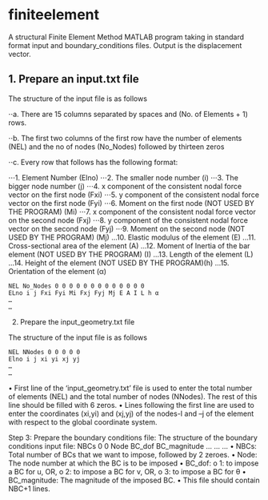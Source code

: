 # finiteelement

A structural Finite Element Method MATLAB program taking in standard format input and boundary_conditions files. Output is the displacement vector.

## 1. Prepare an input.txt file

The structure of the input file is as follows

⋅⋅a. There are 15 columns separated by spaces and (No. of Elements + 1) rows.

⋅⋅b. The first two columns of the first row have the number of elements (NEL) and the no of nodes (No_Nodes) followed by thirteen zeros

⋅⋅c. Every row that follows has the following format:

⋅⋅⋅1. Element Number (Elno)
⋅⋅⋅2. The smaller node number (i)
⋅⋅⋅3. The bigger node number (j)
⋅⋅⋅4. x component of the consistent nodal force vector on the first node (Fxi)
⋅⋅⋅5. y component of the consistent nodal force vector on the first node (Fyi)
⋅⋅⋅6. Moment on the first node (NOT USED BY THE PROGRAM) (Mi)
⋅⋅⋅7. x component of the consistent nodal force vector on the second node (Fxj)
⋅⋅⋅8. y component of the consistent nodal force vector on the second node (Fyj)
⋅⋅⋅9. Moment on the second node (NOT USED BY THE PROGRAM) (Mj)
...10. Elastic modulus of the element (E)
...11. Cross-sectional area of the element (A)
...12. Moment of Inertia of the bar element (NOT USED BY THE PROGRAM) (I)
...13. Length of the element (L)
...14. Height of the element (NOT USED BY THE PROGRAM)(h)
...15. Orientation of the element (α)

```
NEL No_Nodes 0 0 0 0 0 0 0 0 0 0 0 0 0
ELno i j Fxi Fyi Mi Fxj Fyj Mj E A I L h α
…
…
```

2. Prepare the input_geometry.txt file

The structure of the input file is as follows
```
NEL NNodes 0 0 0 0 0
Elno i j xi yi xj yj
…
…
```
• First line of the ‘input_geometry.txt’ file is used to enter the total number of elements (NEL) and
the total number of nodes (NNodes). The rest of this line should be filled with 6 zeros.
• Lines following the first line are used to enter the coordinates (xi,yi) and (xj,yj) of the nodes-I
and –j of the element with respect to the global coordinate system.


Step 3: Prepare the boundary conditions file: The structure of the boundary conditions input file:
NBCs 0 0
Node BC_dof BC_magnitude
… … …
• NBCs: Total number of BCs that we want to impose, followed by 2 zeroes.
• Node: The node number at which the BC is to be imposed
• BC_dof:
o 1: to impose a BC for u, OR,
o 2: to impose a BC for v, OR,
o 3: to impose a BC for θ
• BC_magnitude: The magnitude of the imposed BC.
• This file should contain NBC+1 lines.
